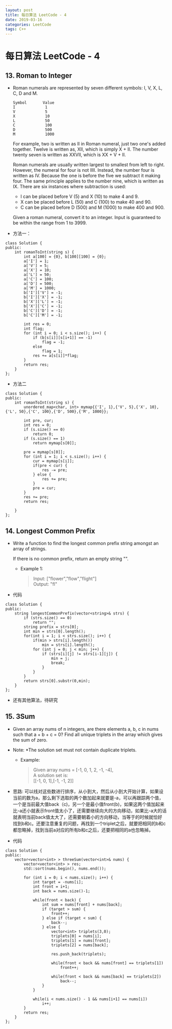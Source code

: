 ```yaml
---
layout: post
title: 每日算法 LeetCode - 4
date: 2019-03-16
categories: LeetCode
tags: C++
---
```


<h1> 每日算法 LeetCode - 4 </h1>

## 13. Roman to Integer

* Roman numerals are represented by seven different symbols: I, V, X, L, C, D and M.

	```
	Symbol       Value
	I             1
	V             5
	X             10
	L             50
	C             100
	D             500
	M             1000
	```
	
	For example, two is written as II in Roman numeral, just two one's added together. Twelve is written as, XII, which is simply X + II. The number twenty seven is written as XXVII, which is XX + V + II.

	Roman numerals are usually written largest to smallest from left to right. However, the numeral for four is not IIII. Instead, the number four is written as IV. Because the one is before the five we subtract it making four. The same principle applies to the number nine, which is written as IX. There are six instances where subtraction is used:

	* I can be placed before V (5) and X (10) to make 4 and 9. 
	* X can be placed before L (50) and C (100) to make 40 and 90. 
	* C can be placed before D (500) and M (1000) to make 400 and 900.

	Given a roman numeral, convert it to an integer. Input is guaranteed to be within the range from 1 to 3999.
	
* 方法一：

```
class Solution {
public:
    int romanToInt(string s) {
        int a[100] = {0}, b[100][100] = {0};
        a['I'] = 1;
        a['V'] = 5;
        a['X'] = 10;
        a['L'] = 50;
        a['C'] = 100;
        a['D'] = 500;
        a['M'] = 1000;
        b['I']['V'] = -1;
        b['I']['X'] = -1;
        b['X']['L'] = -1;
        b['X']['C'] = -1;
        b['C']['D'] = -1;
        b['C']['M'] = -1;
        
        int res = 0;
        int flag;
        for (int i = 0; i < s.size(); i++) {
            if (b[s[i]][s[i+1]] == -1)
                flag = -1;
            else
                flag = 1;
            res += a[s[i]]*flag;
        }
        return res;     
    }
};
```

* 方法二

```
class Solution {
public:
    int romanToInt(string s) {
        unordered_map<char, int> mymap{{'I', 1},{'V', 5},{'X', 10},{'L', 50},{'C', 100},{'D', 500},{'M', 1000}};
        
        int pre, cur;
        int res = 0;
        if (s.size() == 0)
            return 0;
        if (s.size() == 1) 
            return mymap[s[0]];
        
        pre = mymap[s[0]];
        for (int i = 1; i < s.size(); i++) {
            cur = mymap[s[i]];
            if(pre < cur) {
                res -= pre;
            } else {
                res += pre;
            }
            pre = cur;
        }
        res += pre;
        return res;
            
    }
};
```

## 14. Longest Common Prefix
* Write a function to find the longest common prefix string amongst an array of strings.

	If there is no common prefix, return an empty string "".

	* Example 1:

		>Input: ["flower","flow","flight"]   
		>Output: "fl"

* 代码

```
class Solution {
public:
    string longestCommonPrefix(vector<string>& strs) {
        if (strs.size() == 0)
            return "";
        string prefix = strs[0];
        int min = strs[0].length();
        for(int i = 1; i < strs.size(); i++) {
            if(min > strs[i].length())
                min = strs[i].length();
            for (int j = 0; j < min; j++) {
                if (strs[i][j] != strs[i-1][j]) {
                    min = j;
                    break;
                }
            }
        }
        return strs[0].substr(0,min);
    }
};
```
* 还有其他算法，待研究
	
## 15. 3Sum
* Given an array nums of n integers, are there elements a, b, c in nums such that a + b + c = 0? Find all unique triplets in the array which gives the sum of zero.

* Note: *The solution set must not contain duplicate triplets.

	* Example:

		> Given array nums = [-1, 0, 1, 2, -1, -4],   
		> A solution set is:   
		> [[-1, 0, 1],[-1, -1, 2]]

* 思路: 可以线对这些数进行排序，从小到大，然后从小到大开始计算，如果设当前的数为a，那么剩下选取的两个数加起来就要是-a，可以再跟踪两个值，一个是当前最大值back（c)，另一个是最小值front(b)，如果这两个值加起来比-a还小就表示front值太小了，还需要继续向大的方向移动，如果比-a大的话就表明当前back值太大了，还需要朝着小的方向移动，当等于的时候就恰好找到b和c。还要注意重复的问题，再找到一个triplet之后，就要把相同的b和c都忽略掉，找到当前a对应的所有b和c之后，还要把相同的a也忽略掉。
* 代码

```
class Solution {
public:
    vector<vector<int> > threeSum(vector<int>& nums) {
        vector<vector<int> > res;
        std::sort(nums.begin(), nums.end());
        
        for (int i = 0; i < nums.size(); i++) {
            int target = -nums[i];
            int front = i+1;
            int back = nums.size()-1;
            
            while(front < back) {
                int sum = nums[front] + nums[back];
                if (target > sum) {
                    front++;
                } else if (target < sum) {
                    back--;
                } else {
                    vector<int> triplets(3,0);
                    triplets[0] = nums[i];
                    triplets[1] = nums[front];
                    triplets[2] = nums[back];
                    
                    res.push_back(triplets);
                    
                    while(front < back && nums[front] == triplets[1])
                        front++;
                    
                    while(front < back && nums[back] == triplets[2])
                        back--;
                }
            }
            
            while(i < nums.size() - 1 && nums[i+1] == nums[i]) 
                i++;
        }
        return res;
    }
};
```